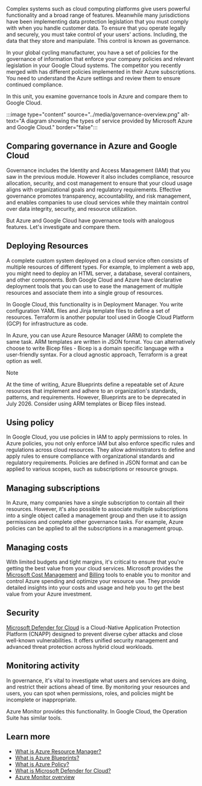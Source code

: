 Complex systems such as cloud computing platforms give users powerful functionality and a broad range of features. Meanwhile many jurisdictions have been implementing data protection legislation that you must comply with when you handle customer data. To ensure that you operate legally and securely, you must take control of your users' actions. Including, the data that they store and manipulate. This control is known as governance.

In your global cycling manufacturer, you have a set of policies for the governance of information that enforce your company policies and relevant legislation in your Google Cloud systems. The competitor you recently merged with has different policies implemented in their Azure subscriptions. You need to understand the Azure settings and review them to ensure continued compliance.

In this unit, you examine governance tools in Azure and compare them to Google Cloud.

:::image type="content" source="../media/governance-overview.png" alt-text="A diagram showing the types of service provided by Microsoft Azure and Google Cloud." border="false":::

## Comparing governance in Azure and Google Cloud

Governance includes the Identity and Access Management (IAM) that you saw in the previous module. However it also includes compliance, resource allocation, security, and cost management to ensure that your cloud usage aligns with organizational goals and regulatory requirements. Effective governance promotes transparency, accountability, and risk management, and enables companies to use cloud services while they maintain control over data integrity, security, and resource utilization.

But Azure and Google Cloud have governance tools with analogous features. Let's investigate and compare them.

## Deploying Resources

A complete custom system deployed on a cloud service often consists of multiple resources of different types. For example, to implement a web app, you might need to deploy an HTML server, a database, several containers, and other components. Both Google Cloud and Azure have declarative deployment tools that you can use to ease the management of multiple resources and associate them into a single group of resources.

In Google Cloud, this functionality is in Deployment Manager. You write configuration YAML files and Jinja template files to define a set of resources. Terraform is another popular tool used in Google Cloud Platform (GCP) for infrastructure as code.

In Azure, you can use Azure Resource Manager (ARM) to complete the same task. ARM templates are written in JSON format. You can alternatively choose to write Bicep files - Bicep is a domain specific language with a user-friendly syntax. For a cloud agnostic approach, Terraform is a great option as well.

> [!NOTE]
> At the time of writing, Azure Blueprints define a repeatable set of Azure resources that implement and adhere to an organization's standards, patterns, and requirements. However, Blueprints are to be deprecated in July 2026. Consider using ARM templates or Bicep files instead.

## Using policy

In Google Cloud, you use policies in IAM to apply permissions to roles. In Azure policies, you not only enforce IAM but also enforce specific rules and regulations across cloud resources. They allow administrators to define and apply rules to ensure compliance with organizational standards and regulatory requirements. Policies are defined in JSON format and can be applied to various scopes, such as subscriptions or resource groups.

## Managing subscriptions

In Azure, many companies have a single subscription to contain all their resources. However, it's also possible to associate multiple subscriptions into a single object called a management group and then use it to assign permissions and complete other governance tasks. For example, Azure policies can be applied to all the subscriptions in a management group.

## Managing costs

With limited budgets and tight margins, it's critical to ensure that you're getting the best value from your cloud services. Microsoft provides the [Microsoft Cost Management](/azure/cost-management-billing/costs/overview-cost-management) and [Billing](/azure/cost-management-billing/cost-management-billing-overview) tools to enable you to monitor and control Azure spending and optimize your resource use. They provide detailed insights into your costs and usage and help you to get the best value from your Azure investment.

## Security

[Microsoft Defender for Cloud](/azure/defender-for-cloud/defender-for-cloud-introduction) is a Cloud-Native Application Protection Platform (CNAPP) designed to prevent diverse cyber attacks and close well-known vulnerabilities. It offers unified security management and advanced threat protection across hybrid cloud workloads.

## Monitoring activity

In governance, it's vital to investigate what users and services are doing, and restrict their actions ahead of time. By monitoring your resources and users, you can spot when permissions, roles, and policies might be incomplete or inappropriate.

Azure Monitor provides this functionality. In Google Cloud, the Operation Suite has similar tools.

## Learn more

- [What is Azure Resource Manager?](/azure/azure-resource-manager/management/overview)
- [What is Azure Blueprints?](/azure/governance/blueprints/overview)
- [What is Azure Policy?](/azure/governance/policy/overview)
- [What is Microsoft Defender for Cloud?](/azure/defender-for-cloud/defender-for-cloud-introduction)
- [Azure Monitor overview](/azure/azure-monitor/overview)
